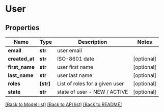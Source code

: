 # User


## Properties
Name | Type | Description | Notes
------------ | ------------- | ------------- | -------------
**email** | **str** | user email | 
**created_at** | **str** | ISO-8601 date | [optional] 
**first_name** | **str** | user first name | [optional] 
**last_name** | **str** | user last name | [optional] 
**roles** | **[str]** | List of roles for a given user | [optional] 
**state** | **str** | state of user - NEW / ACTIVE | [optional] 

[[Back to Model list]](../README.md#documentation-for-models) [[Back to API list]](../README.md#documentation-for-api-endpoints) [[Back to README]](../README.md)


